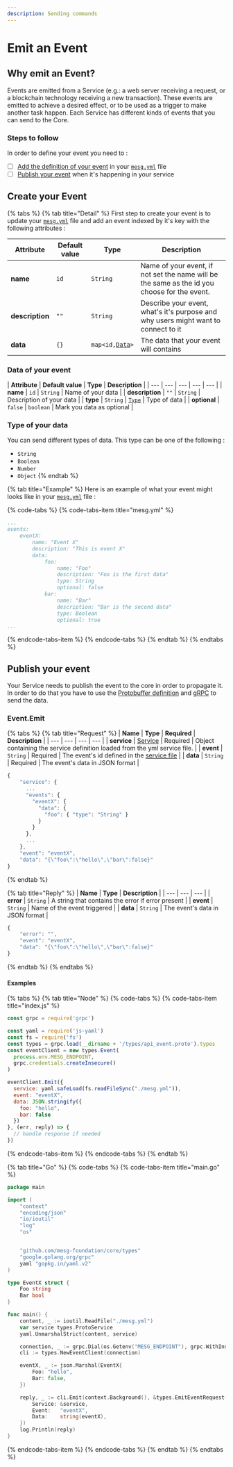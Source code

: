 ```yaml
---
description: Sending commands
---
```


# Emit an Event

## Why emit an Event? 

Events are emitted from a Service \(e.g.: a web server receiving a request, or a blockchain technology receiving a new transaction\). These events are emitted to achieve a desired effect, or to be used as a trigger to make another task happen. Each Service has different kinds of events that you can send to the Core. 

### Steps to follow

In order to define your event you need to :

* [ ] [Add the definition of your event](communication-with-the-core.md#create-your-event) in your [`mesg.yml`](service-file.md) file
* [ ] [Publish your event](communication-with-the-core.md#publish-your-event) when it's happening in your service

## Create your Event

{% tabs %}
{% tab title="Detail" %}
First step to create your event is to update your [`mesg.yml`](service-file.md) file and add an event indexed by it's key with the following attributes :

| **Attribute** | **Default value** | **Type** | **Description** |
| --- | --- | --- | --- |
| **name** | `id` | `String` | Name of your event, if not set the name will be the same as the id you choose for the event. |
| **description** | `""` | `String` | Describe your event, what's it's purpose and why users might want to connect to it |
| **data** | `{}` | `map<id,`[`Data`](communication-with-the-core.md#data-of-your-event)`>` | The data that your event will contains |

### Data of your event

| **Attribute** | **Default value** | **Type** | **Description** |
| --- | --- | --- | --- | --- |
| **name** | `id` | `String` | Name of your data |
| **description** | `""` | `String` | Description of your data |
| **type** | `String` | [`Type`](communication-with-the-core.md#type-of-your-data) | Type of data |
| **optional** | `false` | `boolean` | Mark you data as optional |

### Type of your data

You can send different types of data. This type can be one of the following :

* `String`
* `Boolean`
* `Number`
* `Object`
{% endtab %}

{% tab title="Example" %}
Here is an example of what your event might looks like in your [`mesg.yml`](service-file.md) file :

{% code-tabs %}
{% code-tabs-item title="mesg.yml" %}
```yaml
...
events:
    eventX:
        name: "Event X"
        description: "This is event X"
        data:
            foo:
                name: "Foo"
                description: "Foo is the first data"
                type: String
                optional: false
            bar:
                name: "Bar"
                description: "Bar is the second data"
                type: Boolean
                optional: true
...
```
{% endcode-tabs-item %}
{% endcode-tabs %}
{% endtab %}
{% endtabs %}

## Publish your event

Your Service needs to publish the event to the core in order to propagate it. In order to do that you have to use the [Protobuffer definition](https://github.com/mesg-foundation/application/blob/dev/types/api_event.go) and [gRPC](https://grpc.io/) to send the data.

### Event.Emit

{% tabs %}
{% tab title="Request" %}
| **Name** | **Type** | **Required** | **Description** |
| --- | --- | --- | --- |
| **service** | [Service](service-file.md) | Required | Object containing the service definition loaded from the yml service file. |
| **event** | `String` | Required | The event's id defined in the [service file](https://github.com/mesg-foundation/documentation/tree/c1028b6f9d709adf2ad46364ce7baaa37e27ff8e/service/service/service-file.md) |
| **data** | `String` | Required | The event's data in JSON format |

```javascript
{
    "service": {
      ...
      "events": {
        "eventX": {
          "data": {
            "foo": { "type": "String" }
          }
        }
      },
      ...
    },
    "event": "eventX",
    "data": "{\"foo\":\"hello\",\"bar\":false}"
}
```
{% endtab %}

{% tab title="Reply" %}
| **Name** | **Type** | **Description** |
| --- | --- | --- |
| **error** | `String` | A string that contains the error if error present |
| **event** | `String` | Name of the event triggered |
| **data** | `String` | The event's data in JSON format |

```javascript
{
    "error": "",
    "event": "eventX",
    "data": "{\"foo\":\"hello\",\"bar\":false}"
}
```
{% endtab %}
{% endtabs %}

#### Examples

{% tabs %}
{% tab title="Node" %}
{% code-tabs %}
{% code-tabs-item title="index.js" %}
```javascript
const grpc = require('grpc')

const yaml = require('js-yaml')
const fs = require('fs')
const types = grpc.load(__dirname + '/types/api_event.proto').types
const eventClient = new types.Event(
  process.env.MESG_ENDPOINT,
  grpc.credentials.createInsecure()
)

eventClient.Emit({
  service: yaml.safeLoad(fs.readFileSync("./mesg.yml")),
  event: "eventX",
  data: JSON.stringify({
    foo: "hello",
    bar: false
  })
}, (err, reply) => {
  // handle response if needed
})
```
{% endcode-tabs-item %}
{% endcode-tabs %}
{% endtab %}

{% tab title="Go" %}
{% code-tabs %}
{% code-tabs-item title="main.go" %}
```go
package main

import (
	"context"
	"encoding/json"
	"io/ioutil"
	"log"
	"os"


	"github.com/mesg-foundation/core/types"
	"google.golang.org/grpc"
	yaml "gopkg.in/yaml.v2"
)

type EventX struct {
	Foo string
	Bar bool
}

func main() {
	content, _ := ioutil.ReadFile("./mesg.yml")
	var service types.ProtoService
	yaml.UnmarshalStrict(content, service)

	connection, _ := grpc.Dial(os.Getenv("MESG_ENDPOINT"), grpc.WithInsecure())
	cli := types.NewEventClient(connection)

	eventX, _ := json.Marshal(EventX{
		Foo: "hello",
		Bar: false,
	})

	reply, _ := cli.Emit(context.Background(), &types.EmitEventRequest{
		Service: &service,
		Event:   "eventX",
		Data:    string(eventX),
	})
	log.Println(reply)
}

```
{% endcode-tabs-item %}
{% endcode-tabs %}
{% endtab %}
{% endtabs %}



